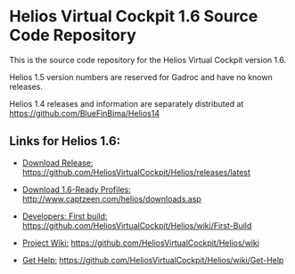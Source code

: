 # Helios Virtual Cockpit 1.6 Source Code Repository

This is the source code repository for the Helios Virtual Cockpit version 1.6.  

Helios 1.5 version numbers are reserved for Gadroc and have no known releases.

Helios 1.4 releases and information are separately distributed at https://github.com/BlueFinBima/Helios14

## Links for Helios 1.6:

- [Download Release:](https://github.com/HeliosVirtualCockpit/Helios/releases/latest) https://github.com/HeliosVirtualCockpit/Helios/releases/latest

- [Download 1.6-Ready Profiles:](http://www.captzeen.com/helios/downloads.asp) http://www.captzeen.com/helios/downloads.asp

- [Developers: First build:](https://github.com/HeliosVirtualCockpit/Helios/wiki/First-Build) https://github.com/HeliosVirtualCockpit/Helios/wiki/First-Build
- [Project Wiki:](https://github.com/HeliosVirtualCockpit/Helios/wiki) https://github.com/HeliosVirtualCockpit/Helios/wiki

- [Get Help:](https://github.com/HeliosVirtualCockpit/Helios/wiki/Get-Help) https://github.com/HeliosVirtualCockpit/Helios/wiki/Get-Help

